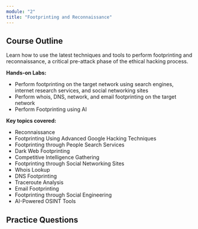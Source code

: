 ```yaml
---
module: "2"
title: "Footprinting and Reconnaissance"
---
```


## Course Outline

Learn how to use the latest techniques and tools to perform footprinting and reconnaissance, a critical pre-attack phase of the ethical hacking process.

**Hands-on Labs:**

- Perform footprinting on the target network using search engines, internet research services, and social networking sites
- Perform whois, DNS, network, and email footprinting on the target network
- Perform Footprinting using AI

**Key topics covered:**

- Reconnaissance
- Footprinting Using Advanced Google Hacking Techniques
- Footprinting through People Search Services
- Dark Web Footprinting
- Competitive Intelligence Gathering
- Footprinting through Social Networking Sites
- Whois Lookup
- DNS Footprinting
- Traceroute Analysis
- Email Footprinting
- Footprinting through Social Engineering
- AI-Powered OSINT Tools

## Practice Questions
